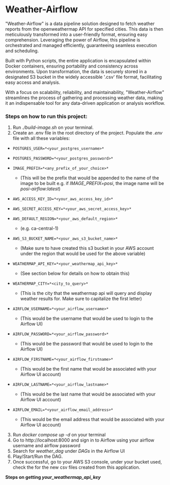 # Weather-Airflow
"Weather-Airflow" is a data pipeline solution designed to fetch weather reports from the openweathermap API for specified cities. This data is then meticulously transformed into a user-friendly format, ensuring easy comprehension. Leveraging the power of Airflow, this pipeline is orchestrated and managed efficiently, guaranteeing seamless execution and scheduling.

Built with Python scripts, the entire application is encapsulated within Docker containers, ensuring portability and consistency across environments. Upon transformation, the data is securely stored in a designated S3 bucket in the widely accessible '.csv' file format, facilitating easy access and analysis.

With a focus on scalability, reliability, and maintainability, "Weather-Airflow" streamlines the process of gathering and processing weather data, making it an indispensable tool for any data-driven application or analysis workflow.

<h3>Steps on how to run this project:</h3>

1. Run *./build-image.sh* on your terminal.
2. Create an .env file in the root directory of the project. Populate the *.env* file with all these variables:
-     POSTGRES_USER=*<your_postgres_username>*
    
-     POSTGRES_PASSWORD=*<your_postgres_password>*
    
-     IMAGE_PREFIX=*<any_prefix_of_your_choice>*
    - (This will be the prefix that would be appended to the name of the image to be built e.g. if *IMAGE_PREFIX=posi*, the image name will be *posi-airflow:latest*)
 

      
-     AWS_ACCESS_KEY_ID=*<your_aws_access_key_id>*
    
-     AWS_SECRET_ACCESS_KEY=*<your_aws_secret_access_key>*
    
-     AWS_DEFAULT_REGION=*<your_aws_default_region>*
    - (e.g. ca-central-1)
   
-     AWS_S3_BUCKET_NAME=*<your_aws_s3_bucket_name>*
    - (Make sure to have created this s3 bucket in your AWS account under the region that would be used for the above variable)
      
-     WEATHERMAP_API_KEY=*<your_weathermap_api_key>*
    - (See section below for details on how to obtain this)
      
-     WEATHERMAP_CITY=*<city_to_query>*
    - (This is the city that the weathermap api will query and display weather results for. Make sure to capitalize the first letter)
      
-     AIRFLOW_USERNAME=*<your_airflow_username>*
    - (This would be the username that would be used to login to the Airflow UI)
      
-     AIRFLOW_PASSWORD=*<your_airflow_password>*
    - (This would be the password that would be used to login to the Airflow UI)
      
-     AIRFLOW_FIRSTNAME=*<your_airflow_firstname>*
    - (This would be the first name that would be associated with your Airflow UI account)
      
-     AIRFLOW_LASTNAME=*<your_airflow_lastname>*
    - (This would be the last name that would be associated with your Airflow UI account)
      
-     AIRFLOW_EMAIL=*<your_airflow_email_address>*
    - (This would be the email address that would be associated with your Airflow UI account)

        
3. Run *docker compose up -d* on your terminal
4. Go to http://localhost:8000 and sign in to Airflow using your airflow username and airflow password
5. Search for *weather_dag* under *DAGs* in the Airflow UI
6. Play/Start/Run the DAG.
7. Once successful, go to your AWS S3 console, under your bucket used, check the for the new csv files created from this application.


**Steps on getting *your_weathermap_api_key***
